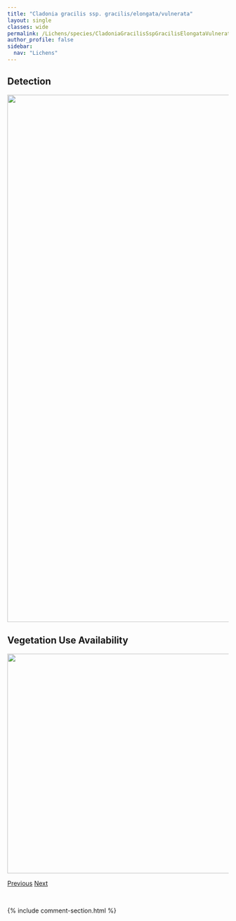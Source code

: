 ```yaml
---
title: "Cladonia gracilis ssp. gracilis/elongata/vulnerata"
layout: single
classes: wide
permalink: /Lichens/species/CladoniaGracilisSspGracilisElongataVulnerata
author_profile: false
sidebar:
  nav: "Lichens"
---
```


<h2>Detection</h2>

<a href="https://drive.google.com/uc?export=view&id=1KEun3HhYEP9Laiw672e5uB8ulrjQIVfU">
<img src="https://drive.google.com/uc?export=view&id=1KEun3HhYEP9Laiw672e5uB8ulrjQIVfU" height = "1200" width = "800">
</a>


<h2>Vegetation Use Availability</h2>

<a href="https://drive.google.com/uc?export=view&id=1aR4uEI2eDAZZYeRpNvdFIzqg85AAU8pu">
<img src="https://drive.google.com/uc?export=view&id=1aR4uEI2eDAZZYeRpNvdFIzqg85AAU8pu" height = "500" width = "1000">
</a>


<a href="/DevelopmentWebsite/Lichens/species/CladoniaGlauca" class="pagination--pager" title="Cladonia glauca">Previous</a> <a href="/DevelopmentWebsite/Lichens/species/CladoniaGracilisSspTurbinata" class="pagination--pager" title="Cladonia gracilis ssp. turbinata">Next</a>

<p>&nbsp;</p>

{% include comment-section.html %}
